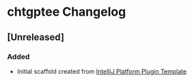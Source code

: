 <!-- Keep a Changelog guide -> https://keepachangelog.com -->

# chtgptee Changelog

## [Unreleased]
### Added
- Initial scaffold created from [IntelliJ Platform Plugin Template](https://github.com/JetBrains/intellij-platform-plugin-template)
